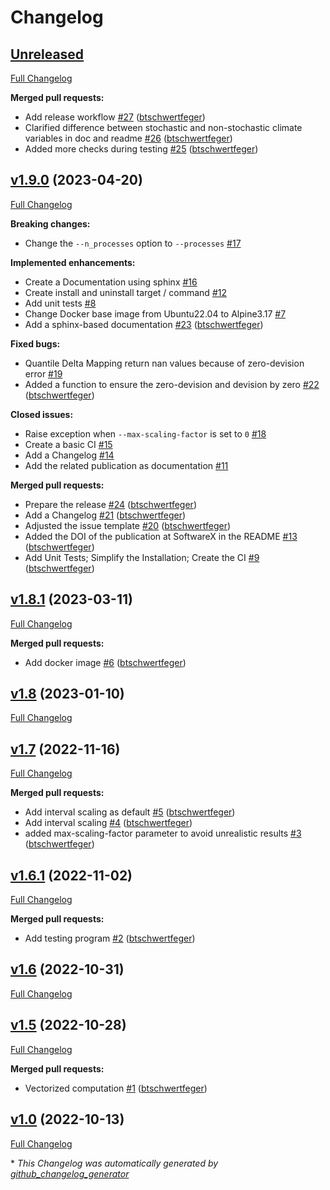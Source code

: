 # Changelog

## [Unreleased](https://github.com/btschwertfeger/BiasAdjustCXX/tree/HEAD)

[Full Changelog](https://github.com/btschwertfeger/BiasAdjustCXX/compare/v1.9.0...HEAD)

**Merged pull requests:**

- Add release workflow [\#27](https://github.com/btschwertfeger/BiasAdjustCXX/pull/27) ([btschwertfeger](https://github.com/btschwertfeger))
- Clarified difference between stochastic and non-stochastic climate variables in doc and readme [\#26](https://github.com/btschwertfeger/BiasAdjustCXX/pull/26) ([btschwertfeger](https://github.com/btschwertfeger))
- Added more checks during testing [\#25](https://github.com/btschwertfeger/BiasAdjustCXX/pull/25) ([btschwertfeger](https://github.com/btschwertfeger))

## [v1.9.0](https://github.com/btschwertfeger/BiasAdjustCXX/tree/v1.9.0) (2023-04-20)

[Full Changelog](https://github.com/btschwertfeger/BiasAdjustCXX/compare/v1.8.1...v1.9.0)

**Breaking changes:**

- Change the `--n_processes` option to `--processes`  [\#17](https://github.com/btschwertfeger/BiasAdjustCXX/issues/17)

**Implemented enhancements:**

- Create a Documentation using sphinx [\#16](https://github.com/btschwertfeger/BiasAdjustCXX/issues/16)
- Create install and uninstall target / command [\#12](https://github.com/btschwertfeger/BiasAdjustCXX/issues/12)
- Add unit tests [\#8](https://github.com/btschwertfeger/BiasAdjustCXX/issues/8)
- Change Docker base image from Ubuntu22.04 to Alpine3.17 [\#7](https://github.com/btschwertfeger/BiasAdjustCXX/issues/7)
- Add a sphinx-based documentation [\#23](https://github.com/btschwertfeger/BiasAdjustCXX/pull/23) ([btschwertfeger](https://github.com/btschwertfeger))

**Fixed bugs:**

- Quantile Delta Mapping return nan values because of zero-devision error [\#19](https://github.com/btschwertfeger/BiasAdjustCXX/issues/19)
- Added a function to ensure the zero-devision and devision by zero [\#22](https://github.com/btschwertfeger/BiasAdjustCXX/pull/22) ([btschwertfeger](https://github.com/btschwertfeger))

**Closed issues:**

- Raise exception when `--max-scaling-factor` is set to `0`  [\#18](https://github.com/btschwertfeger/BiasAdjustCXX/issues/18)
- Create a basic CI [\#15](https://github.com/btschwertfeger/BiasAdjustCXX/issues/15)
- Add a Changelog [\#14](https://github.com/btschwertfeger/BiasAdjustCXX/issues/14)
- Add the related publication as documentation   [\#11](https://github.com/btschwertfeger/BiasAdjustCXX/issues/11)

**Merged pull requests:**

- Prepare the release [\#24](https://github.com/btschwertfeger/BiasAdjustCXX/pull/24) ([btschwertfeger](https://github.com/btschwertfeger))
- Add a Changelog [\#21](https://github.com/btschwertfeger/BiasAdjustCXX/pull/21) ([btschwertfeger](https://github.com/btschwertfeger))
- Adjusted the issue template [\#20](https://github.com/btschwertfeger/BiasAdjustCXX/pull/20) ([btschwertfeger](https://github.com/btschwertfeger))
- Added the DOI of the publication at SoftwareX in the README [\#13](https://github.com/btschwertfeger/BiasAdjustCXX/pull/13) ([btschwertfeger](https://github.com/btschwertfeger))
- Add Unit Tests; Simplify the Installation; Create the CI [\#9](https://github.com/btschwertfeger/BiasAdjustCXX/pull/9) ([btschwertfeger](https://github.com/btschwertfeger))

## [v1.8.1](https://github.com/btschwertfeger/BiasAdjustCXX/tree/v1.8.1) (2023-03-11)

[Full Changelog](https://github.com/btschwertfeger/BiasAdjustCXX/compare/v1.8...v1.8.1)

**Merged pull requests:**

- Add docker image [\#6](https://github.com/btschwertfeger/BiasAdjustCXX/pull/6) ([btschwertfeger](https://github.com/btschwertfeger))

## [v1.8](https://github.com/btschwertfeger/BiasAdjustCXX/tree/v1.8) (2023-01-10)

[Full Changelog](https://github.com/btschwertfeger/BiasAdjustCXX/compare/v1.7...v1.8)

## [v1.7](https://github.com/btschwertfeger/BiasAdjustCXX/tree/v1.7) (2022-11-16)

[Full Changelog](https://github.com/btschwertfeger/BiasAdjustCXX/compare/v1.6.1...v1.7)

**Merged pull requests:**

- Add interval scaling as default [\#5](https://github.com/btschwertfeger/BiasAdjustCXX/pull/5) ([btschwertfeger](https://github.com/btschwertfeger))
- Add interval scaling [\#4](https://github.com/btschwertfeger/BiasAdjustCXX/pull/4) ([btschwertfeger](https://github.com/btschwertfeger))
- added max-scaling-factor parameter to avoid unrealistic results [\#3](https://github.com/btschwertfeger/BiasAdjustCXX/pull/3) ([btschwertfeger](https://github.com/btschwertfeger))

## [v1.6.1](https://github.com/btschwertfeger/BiasAdjustCXX/tree/v1.6.1) (2022-11-02)

[Full Changelog](https://github.com/btschwertfeger/BiasAdjustCXX/compare/v1.6...v1.6.1)

**Merged pull requests:**

- Add testing program [\#2](https://github.com/btschwertfeger/BiasAdjustCXX/pull/2) ([btschwertfeger](https://github.com/btschwertfeger))

## [v1.6](https://github.com/btschwertfeger/BiasAdjustCXX/tree/v1.6) (2022-10-31)

[Full Changelog](https://github.com/btschwertfeger/BiasAdjustCXX/compare/v1.5...v1.6)

## [v1.5](https://github.com/btschwertfeger/BiasAdjustCXX/tree/v1.5) (2022-10-28)

[Full Changelog](https://github.com/btschwertfeger/BiasAdjustCXX/compare/v1.0...v1.5)

**Merged pull requests:**

- Vectorized computation [\#1](https://github.com/btschwertfeger/BiasAdjustCXX/pull/1) ([btschwertfeger](https://github.com/btschwertfeger))

## [v1.0](https://github.com/btschwertfeger/BiasAdjustCXX/tree/v1.0) (2022-10-13)

[Full Changelog](https://github.com/btschwertfeger/BiasAdjustCXX/compare/d9cd18f57ada1713f00f3600aed5b9d2f38f4d45...v1.0)



\* *This Changelog was automatically generated by [github_changelog_generator](https://github.com/github-changelog-generator/github-changelog-generator)*
